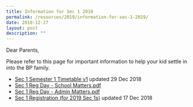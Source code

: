 ```yaml
---
title: Information for Sec 1 2019
permalink: /resources/2019/information-for-sec-1-2019/
date: 2018-12-27
layout: post
description: ""
---
```

Dear Parents,

  

Please refer to this page for important information to help your kid settle in into the BP family.

  

*   [Sec 1 Semester 1 Timetable v1](/files/Sec%201%20Timetable%20v1.pdf) updated 29 Dec 2018
*   [Sec 1 Reg Day - School Matters.pdf](/files/Sec%201%20Reg%20Day%20-%20School%20Matters.pdf)
* [Sec 1 Reg Day - Admin Matters.pdf](/files/Sec%201%20Reg%20Day%20-%20Admin%20Matters.pdf)
*   [Sec 1 Registration (for 2019 Sec 1s)](/files/Sec%201%20Registration%20For%20Year%202019%20(for%20school%20website).pdf) updated 17 Dec 2018